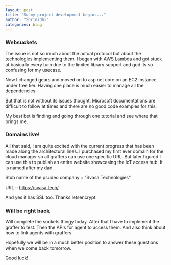 ```yaml
---
layout: post
title: "So my project development begins..."
author: "Shrinidhi"
categories: blog
---
```


### Websuckets

The issue is not so much about the actual protocol but about the technologies implementing them. I began with AWS Lambda and got stuck at basically every turn due to the limited library support and god its so confusing for my usecase.

Now I changed gears and moved on to asp.net core on an EC2 instance under free tier. Having one place is much easier to manage all the dependencies. 

But that is not without its issues thought. Microsoft documentations are difficult to follow at times and there are no good code examples for this.

My best bet is finding and going through one tutorial and see where that brings me.

### Domains live!

All that said, I am quite excited with the current progress that has been made along the architectural lines. I purchased my first ever domain for the cloud manager so all graffers can use one specific URL. But later figured I can use this to publish an entire website showcasing the IoT access hub. It is named after my dad. 

Stub name of the psudeo company :: "Svasa Technologies"

URL :: https://svasa.tech/

And yes it has SSL too. Thanks letsencrypt.

### Will be right back

Will complete the sockets thingy today. After that I have to implement the graffer to test. Then the APIs for agent to access them. And also think about how to link agents with graffers.

Hopefully we will be in a much better position to answer these questions when we come back tomorrow.

Good luck!